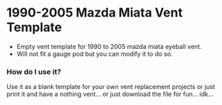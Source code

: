 # 1990-2005 Mazda Miata Vent Template
- Empty vent template for 1990 to 2005 mazda miata eyeball vent.
- Will not fit a gauge pod but you can modify it to do so.

### How do I use it?
Use it as a blank template for your own vent replacement projects or just print it and have a nothing vent... or just download the file for fun... idk...

